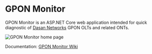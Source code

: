 # GPON Monitor
GPON Monitor is an ASP.NET Core web application intended for quick diagnostic of [Dasan Networks](http://www.dasannetworks.com) GPON OLTs and related ONTs. 

![GPON Monitor home page](https://raw.githubusercontent.com/bartekkois/GPONMonitor/master/screenshot.jpg)

Documentation: [GPON Monitor Wiki](https://github.com/bartekkois/GPONMonitor/wiki/Home)
